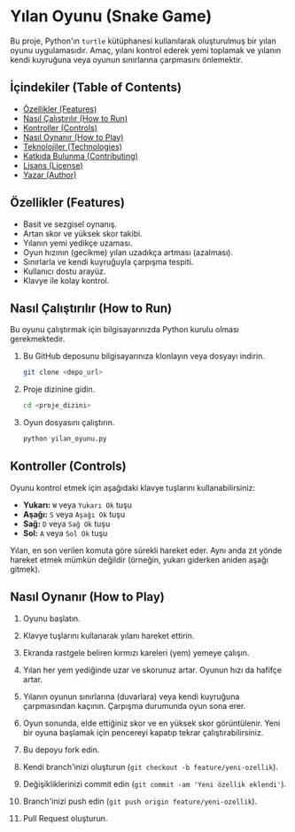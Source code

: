 # Yılan Oyunu (Snake Game)

Bu proje, Python'ın `turtle` kütüphanesi kullanılarak oluşturulmuş bir yılan oyunu uygulamasıdır. Amaç, yılanı kontrol ederek yemi toplamak ve yılanın kendi kuyruğuna veya oyunun sınırlarına çarpmasını önlemektir.

## İçindekiler (Table of Contents)

- [Özellikler (Features)](#özellikler-features)
- [Nasıl Çalıştırılır (How to Run)](#nasıl-çalıştırılır-how-to-run)
- [Kontroller (Controls)](#kontroller-controls)
- [Nasıl Oynanır (How to Play)](#nasıl-oynanır-how-to-play)
- [Teknolojiler (Technologies)](#teknolojiler-technologies)
- [Katkıda Bulunma (Contributing)](#katkıda-bulunma-contributing)
- [Lisans (License)](#lisans-license)
- [Yazar (Author)](#yazar-author)

## Özellikler (Features)

- Basit ve sezgisel oynanış.
- Artan skor ve yüksek skor takibi.
- Yılanın yemi yedikçe uzaması.
- Oyun hızının (gecikme) yılan uzadıkça artması (azalması).
- Sınırlarla ve kendi kuyruğuyla çarpışma tespiti.
- Kullanıcı dostu arayüz.
- Klavye ile kolay kontrol.

## Nasıl Çalıştırılır (How to Run)

Bu oyunu çalıştırmak için bilgisayarınızda Python kurulu olması gerekmektedir.

1.  Bu GitHub deposunu bilgisayarınıza klonlayın veya dosyayı indirin.
    ```bash
    git clone <depo_url>
    ```
2.  Proje dizinine gidin.
    ```bash
    cd <proje_dizini>
    ```
3.  Oyun dosyasını çalıştırın.
    ```bash
    python yilan_oyunu.py
    ```

## Kontroller (Controls)

Oyunu kontrol etmek için aşağıdaki klavye tuşlarını kullanabilirsiniz:

- **Yukarı:** `W` veya `Yukarı Ok` tuşu
- **Aşağı:** `S` veya `Aşağı Ok` tuşu
- **Sağ:** `D` veya `Sağ Ok` tuşu
- **Sol:** `A` veya `Sol Ok` tuşu

Yılan, en son verilen komuta göre sürekli hareket eder. Aynı anda zıt yönde hareket etmek mümkün değildir (örneğin, yukarı giderken aniden aşağı gitmek).

## Nasıl Oynanır (How to Play)

1.  Oyunu başlatın.
2.  Klavye tuşlarını kullanarak yılanı hareket ettirin.
3.  Ekranda rastgele beliren kırmızı kareleri (yem) yemeye çalışın.
4.  Yılan her yem yediğinde uzar ve skorunuz artar. Oyunun hızı da hafifçe artar.
5.  Yılanın oyunun sınırlarına (duvarlara) veya kendi kuyruğuna çarpmasından kaçının. Çarpışma durumunda oyun sona erer.
6.  Oyun sonunda, elde ettiğiniz skor ve en yüksek skor görüntülenir. Yeni bir oyuna başlamak için pencereyi kapatıp tekrar çalıştırabilirsiniz.


1.  Bu depoyu fork edin.
2.  Kendi branch'inizi oluşturun (`git checkout -b feature/yeni-ozellik`).
3.  Değişikliklerinizi commit edin (`git commit -am 'Yeni özellik eklendi'`).
4.  Branch'inizi push edin (`git push origin feature/yeni-ozellik`).
5.  Pull Request oluşturun.
